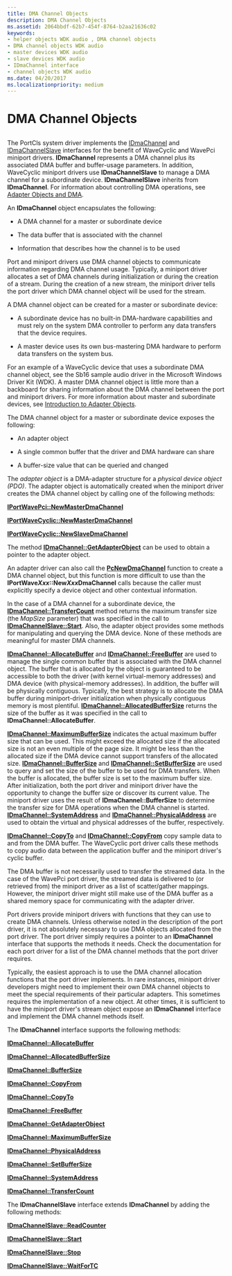 ```yaml
---
title: DMA Channel Objects
description: DMA Channel Objects
ms.assetid: 2064bbdf-62b7-454f-8764-b2aa21636c02
keywords:
- helper objects WDK audio , DMA channel objects
- DMA channel objects WDK audio
- master devices WDK audio
- slave devices WDK audio
- IDmaChannel interface
- channel objects WDK audio
ms.date: 04/20/2017
ms.localizationpriority: medium
---
```


# DMA Channel Objects


## <span id="dma_channel_objects"></span><span id="DMA_CHANNEL_OBJECTS"></span>


The PortCls system driver implements the [IDmaChannel](https://docs.microsoft.com/windows-hardware/drivers/ddi/content/portcls/nn-portcls-idmachannel) and [IDmaChannelSlave](https://docs.microsoft.com/windows-hardware/drivers/ddi/content/portcls/nn-portcls-idmachannelslave) interfaces for the benefit of WaveCyclic and WavePci miniport drivers. **IDmaChannel** represents a DMA channel plus its associated DMA buffer and buffer-usage parameters. In addition, WaveCyclic miniport drivers use **IDmaChannelSlave** to manage a DMA channel for a subordinate device. **IDmaChannelSlave** inherits from **IDmaChannel**. For information about controlling DMA operations, see [Adapter Objects and DMA](https://docs.microsoft.com/windows-hardware/drivers/kernel/adapter-objects-and-dma).

An **IDmaChannel** object encapsulates the following:

-   A DMA channel for a master or subordinate device

-   The data buffer that is associated with the channel

-   Information that describes how the channel is to be used

Port and miniport drivers use DMA channel objects to communicate information regarding DMA channel usage. Typically, a miniport driver allocates a set of DMA channels during initialization or during the creation of a stream. During the creation of a new stream, the miniport driver tells the port driver which DMA channel object will be used for the stream.

A DMA channel object can be created for a master or subordinate device:

-   A subordinate device has no built-in DMA-hardware capabilities and must rely on the system DMA controller to perform any data transfers that the device requires.

-   A master device uses its own bus-mastering DMA hardware to perform data transfers on the system bus.

For an example of a WaveCyclic device that uses a subordinate DMA channel object, see the Sb16 sample audio driver in the Microsoft Windows Driver Kit (WDK). A master DMA channel object is little more than a backboard for sharing information about the DMA channel between the port and miniport drivers. For more information about master and subordinate devices, see [Introduction to Adapter Objects](https://docs.microsoft.com/windows-hardware/drivers/kernel/introduction-to-adapter-objects).

The DMA channel object for a master or subordinate device exposes the following:

-   An adapter object

-   A single common buffer that the driver and DMA hardware can share

-   A buffer-size value that can be queried and changed

The *adapter object* is a DMA-adapter structure for a *physical device object (PDO)*. The adapter object is automatically created when the miniport driver creates the DMA channel object by calling one of the following methods:

[**IPortWavePci::NewMasterDmaChannel**](https://docs.microsoft.com/windows-hardware/drivers/ddi/content/portcls/nf-portcls-iportwavepci-newmasterdmachannel)

[**IPortWaveCyclic::NewMasterDmaChannel**](https://docs.microsoft.com/windows-hardware/drivers/ddi/content/portcls/nf-portcls-iportwavecyclic-newmasterdmachannel)

[**IPortWaveCyclic::NewSlaveDmaChannel**](https://docs.microsoft.com/windows-hardware/drivers/ddi/content/portcls/nf-portcls-iportwavecyclic-newslavedmachannel)

The method [**IDmaChannel::GetAdapterObject**](https://docs.microsoft.com/windows-hardware/drivers/ddi/content/portcls/nf-portcls-idmachannel-getadapterobject) can be used to obtain a pointer to the adapter object.

An adapter driver can also call the [**PcNewDmaChannel**](https://docs.microsoft.com/windows-hardware/drivers/ddi/content/portcls/nf-portcls-pcnewdmachannel) function to create a DMA channel object, but this function is more difficult to use than the **IPortWave*Xxx*::New*Xxx*DmaChannel** calls because the caller must explicitly specify a device object and other contextual information.

In the case of a DMA channel for a subordinate device, the [**IDmaChannel::TransferCount**](https://docs.microsoft.com/windows-hardware/drivers/ddi/content/portcls/nf-portcls-idmachannel-transfercount) method returns the maximum transfer size (the *MapSize* parameter) that was specified in the call to [**IDmaChannelSlave::Start**](https://docs.microsoft.com/windows-hardware/drivers/ddi/content/portcls/nf-portcls-idmachannelslave-start). Also, the adapter object provides some methods for manipulating and querying the DMA device. None of these methods are meaningful for master DMA channels.

[**IDmaChannel::AllocateBuffer**](https://docs.microsoft.com/windows-hardware/drivers/ddi/content/portcls/nf-portcls-idmachannel-allocatebuffer) and [**IDmaChannel::FreeBuffer**](https://docs.microsoft.com/windows-hardware/drivers/ddi/content/portcls/nf-portcls-idmachannel-freebuffer) are used to manage the single common buffer that is associated with the DMA channel object. The buffer that is allocated by the object is guaranteed to be accessible to both the driver (with kernel virtual-memory addresses) and DMA device (with physical-memory addresses). In addition, the buffer will be physically contiguous. Typically, the best strategy is to allocate the DMA buffer during miniport-driver initialization when physically contiguous memory is most plentiful. [**IDmaChannel::AllocatedBufferSize**](https://docs.microsoft.com/windows-hardware/drivers/ddi/content/portcls/nf-portcls-idmachannel-allocatedbuffersize) returns the size of the buffer as it was specified in the call to **IDmaChannel::AllocateBuffer**.

[**IDmaChannel::MaximumBufferSize**](https://docs.microsoft.com/windows-hardware/drivers/ddi/content/portcls/nf-portcls-idmachannel-maximumbuffersize) indicates the actual maximum buffer size that can be used. This might exceed the allocated size if the allocated size is not an even multiple of the page size. It might be less than the allocated size if the DMA device cannot support transfers of the allocated size. [**IDmaChannel::BufferSize**](https://docs.microsoft.com/windows-hardware/drivers/ddi/content/portcls/nf-portcls-idmachannel-buffersize) and [**IDmaChannel::SetBufferSize**](https://docs.microsoft.com/windows-hardware/drivers/ddi/content/portcls/nf-portcls-idmachannel-setbuffersize) are used to query and set the size of the buffer to be used for DMA transfers. When the buffer is allocated, the buffer size is set to the maximum buffer size. After initialization, both the port driver and miniport driver have the opportunity to change the buffer size or discover its current value. The miniport driver uses the result of **IDmaChannel::BufferSize** to determine the transfer size for DMA operations when the DMA channel is started. [**IDmaChannel::SystemAddress**](https://docs.microsoft.com/windows-hardware/drivers/ddi/content/portcls/nf-portcls-idmachannel-systemaddress) and [**IDmaChannel::PhysicalAddress**](https://docs.microsoft.com/windows-hardware/drivers/ddi/content/portcls/nf-portcls-idmachannel-physicaladdress) are used to obtain the virtual and physical addresses of the buffer, respectively.

[**IDmaChannel::CopyTo**](https://docs.microsoft.com/windows-hardware/drivers/ddi/content/portcls/nf-portcls-idmachannel-copyto) and [**IDmaChannel::CopyFrom**](https://docs.microsoft.com/windows-hardware/drivers/ddi/content/portcls/nf-portcls-idmachannel-copyfrom) copy sample data to and from the DMA buffer. The WaveCyclic port driver calls these methods to copy audio data between the application buffer and the miniport driver's cyclic buffer.

The DMA buffer is not necessarily used to transfer the streamed data. In the case of the WavePci port driver, the streamed data is delivered to (or retrieved from) the miniport driver as a list of scatter/gather mappings. However, the miniport driver might still make use of the DMA buffer as a shared memory space for communicating with the adapter driver.

Port drivers provide miniport drivers with functions that they can use to create DMA channels. Unless otherwise noted in the description of the port driver, it is not absolutely necessary to use DMA objects allocated from the port driver. The port driver simply requires a pointer to an **IDmaChannel** interface that supports the methods it needs. Check the documentation for each port driver for a list of the DMA channel methods that the port driver requires.

Typically, the easiest approach is to use the DMA channel allocation functions that the port driver implements. In rare instances, miniport driver developers might need to implement their own DMA channel objects to meet the special requirements of their particular adapters. This sometimes requires the implementation of a new object. At other times, it is sufficient to have the miniport driver's stream object expose an **IDmaChannel** interface and implement the DMA channel methods itself.

The **IDmaChannel** interface supports the following methods:

[**IDmaChannel::AllocateBuffer**](https://docs.microsoft.com/windows-hardware/drivers/ddi/content/portcls/nf-portcls-idmachannel-allocatebuffer)

[**IDmaChannel::AllocatedBufferSize**](https://docs.microsoft.com/windows-hardware/drivers/ddi/content/portcls/nf-portcls-idmachannel-allocatedbuffersize)

[**IDmaChannel::BufferSize**](https://docs.microsoft.com/windows-hardware/drivers/ddi/content/portcls/nf-portcls-idmachannel-buffersize)

[**IDmaChannel::CopyFrom**](https://docs.microsoft.com/windows-hardware/drivers/ddi/content/portcls/nf-portcls-idmachannel-copyfrom)

[**IDmaChannel::CopyTo**](https://docs.microsoft.com/windows-hardware/drivers/ddi/content/portcls/nf-portcls-idmachannel-copyto)

[**IDmaChannel::FreeBuffer**](https://docs.microsoft.com/windows-hardware/drivers/ddi/content/portcls/nf-portcls-idmachannel-freebuffer)

[**IDmaChannel::GetAdapterObject**](https://docs.microsoft.com/windows-hardware/drivers/ddi/content/portcls/nf-portcls-idmachannel-getadapterobject)

[**IDmaChannel::MaximumBufferSize**](https://docs.microsoft.com/windows-hardware/drivers/ddi/content/portcls/nf-portcls-idmachannel-maximumbuffersize)

[**IDmaChannel::PhysicalAddress**](https://docs.microsoft.com/windows-hardware/drivers/ddi/content/portcls/nf-portcls-idmachannel-physicaladdress)

[**IDmaChannel::SetBufferSize**](https://docs.microsoft.com/windows-hardware/drivers/ddi/content/portcls/nf-portcls-idmachannel-setbuffersize)

[**IDmaChannel::SystemAddress**](https://docs.microsoft.com/windows-hardware/drivers/ddi/content/portcls/nf-portcls-idmachannel-systemaddress)

[**IDmaChannel::TransferCount**](https://docs.microsoft.com/windows-hardware/drivers/ddi/content/portcls/nf-portcls-idmachannel-transfercount)

The **IDmaChannelSlave** interface extends **IDmaChannel** by adding the following methods:

[**IDmaChannelSlave::ReadCounter**](https://docs.microsoft.com/windows-hardware/drivers/ddi/content/portcls/nf-portcls-idmachannelslave-readcounter)

[**IDmaChannelSlave::Start**](https://docs.microsoft.com/windows-hardware/drivers/ddi/content/portcls/nf-portcls-idmachannelslave-start)

[**IDmaChannelSlave::Stop**](https://docs.microsoft.com/windows-hardware/drivers/ddi/content/portcls/nf-portcls-idmachannelslave-stop)

[**IDmaChannelSlave::WaitForTC**](https://docs.microsoft.com/windows-hardware/drivers/ddi/content/portcls/nf-portcls-idmachannelslave-waitfortc)

 

 




